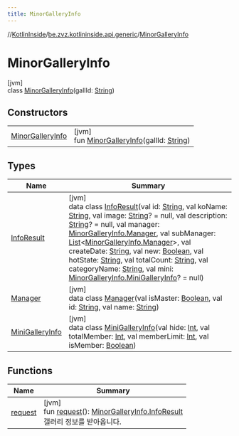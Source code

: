```yaml
---
title: MinorGalleryInfo
---
```

//[KotlinInside](../../../index.html)/[be.zvz.kotlininside.api.generic](../index.html)/[MinorGalleryInfo](index.html)



# MinorGalleryInfo



[jvm]\
class [MinorGalleryInfo](index.html)(gallId: [String](https://kotlinlang.org/api/latest/jvm/stdlib/kotlin/-string/index.html))



## Constructors


| | |
|---|---|
| [MinorGalleryInfo](-minor-gallery-info.html) | [jvm]<br>fun [MinorGalleryInfo](-minor-gallery-info.html)(gallId: [String](https://kotlinlang.org/api/latest/jvm/stdlib/kotlin/-string/index.html)) |


## Types


| Name | Summary |
|---|---|
| [InfoResult](-info-result/index.html) | [jvm]<br>data class [InfoResult](-info-result/index.html)(val id: [String](https://kotlinlang.org/api/latest/jvm/stdlib/kotlin/-string/index.html), val koName: [String](https://kotlinlang.org/api/latest/jvm/stdlib/kotlin/-string/index.html), val image: [String](https://kotlinlang.org/api/latest/jvm/stdlib/kotlin/-string/index.html)? = null, val description: [String](https://kotlinlang.org/api/latest/jvm/stdlib/kotlin/-string/index.html)? = null, val manager: [MinorGalleryInfo.Manager](-manager/index.html), val subManager: [List](https://kotlinlang.org/api/latest/jvm/stdlib/kotlin.collections/-list/index.html)&lt;[MinorGalleryInfo.Manager](-manager/index.html)&gt;, val createDate: [String](https://kotlinlang.org/api/latest/jvm/stdlib/kotlin/-string/index.html), val new: [Boolean](https://kotlinlang.org/api/latest/jvm/stdlib/kotlin/-boolean/index.html), val hotState: [String](https://kotlinlang.org/api/latest/jvm/stdlib/kotlin/-string/index.html), val totalCount: [String](https://kotlinlang.org/api/latest/jvm/stdlib/kotlin/-string/index.html), val categoryName: [String](https://kotlinlang.org/api/latest/jvm/stdlib/kotlin/-string/index.html), val mini: [MinorGalleryInfo.MiniGalleryInfo](-mini-gallery-info/index.html)? = null) |
| [Manager](-manager/index.html) | [jvm]<br>data class [Manager](-manager/index.html)(val isMaster: [Boolean](https://kotlinlang.org/api/latest/jvm/stdlib/kotlin/-boolean/index.html), val id: [String](https://kotlinlang.org/api/latest/jvm/stdlib/kotlin/-string/index.html), val name: [String](https://kotlinlang.org/api/latest/jvm/stdlib/kotlin/-string/index.html)) |
| [MiniGalleryInfo](-mini-gallery-info/index.html) | [jvm]<br>data class [MiniGalleryInfo](-mini-gallery-info/index.html)(val hide: [Int](https://kotlinlang.org/api/latest/jvm/stdlib/kotlin/-int/index.html), val totalMember: [Int](https://kotlinlang.org/api/latest/jvm/stdlib/kotlin/-int/index.html), val memberLimit: [Int](https://kotlinlang.org/api/latest/jvm/stdlib/kotlin/-int/index.html), val isMember: [Boolean](https://kotlinlang.org/api/latest/jvm/stdlib/kotlin/-boolean/index.html)) |


## Functions


| Name | Summary |
|---|---|
| [request](request.html) | [jvm]<br>fun [request](request.html)(): [MinorGalleryInfo.InfoResult](-info-result/index.html)<br>갤러리 정보를 받아옵니다. |

